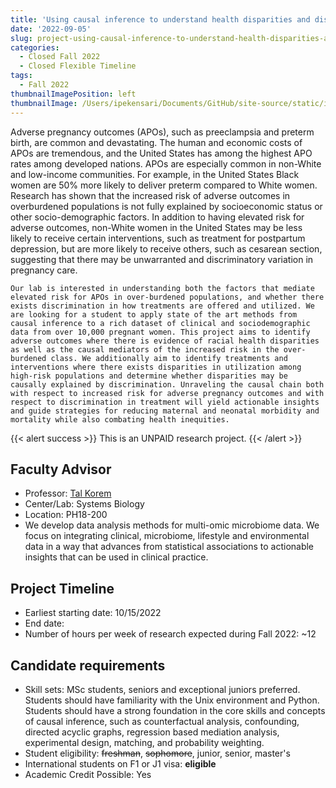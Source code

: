 ```yaml
---
title: 'Using causal inference to understand health disparities and discrimination in pregnancy treatment and outcomes'
date: '2022-09-05'
slug: project-using-causal-inference-to-understand-health-disparities-and-discrimination-in-pregnancy-treatment-and-outcomes
categories:
  - Closed Fall 2022 
  - Closed Flexible Timeline
tags:
  - Fall 2022
thumbnailImagePosition: left
thumbnailImage: /Users/ipekensari/Documents/GitHub/site-source/static/img/construction.png
---
```

Adverse pregnancy outcomes (APOs), such as preeclampsia and preterm birth, are common and devastating. The human and economic costs of APOs are tremendous, and the United States has among the highest APO rates among developed nations. APOs are especially common in non-White and low-income communities. For example, in the United States Black women are 50% more likely to deliver preterm compared to White women. Research has shown that the increased risk of adverse outcomes in overburdened populations is not fully explained by socioeconomic status or other socio-demographic factors. In addition to having elevated risk for adverse outcomes, non-White women in the United States may be less likely to receive certain interventions, such as treatment for postpartum depression, but are more likely to receive others, such as cesarean section, suggesting that there may be unwarranted and discriminatory variation in pregnancy care. 

<!--more-->

	Our lab is interested in understanding both the factors that mediate elevated risk for APOs in over-burdened populations, and whether there exists discrimination in how treatments are offered and utilized. We are looking for a student to apply state of the art methods from causal inference to a rich dataset of clinical and sociodemographic data from over 10,000 pregnant women. This project aims to identify adverse outcomes where there is evidence of racial health disparities as well as the causal mediators of the increased risk in the over-burdened class. We additionally aim to identify treatments and interventions where there exists disparities in utilization among high-risk populations and determine whether disparities may be causally explained by discrimination. Unraveling the causal chain both with respect to increased risk for adverse pregnancy outcomes and with respect to discrimination in treatment will yield actionable insights and guide strategies for reducing maternal and neonatal morbidity and mortality while also combating health inequities. 


{{< alert success >}}
This is an UNPAID research project.
{{< /alert >}}

## Faculty Advisor
+ Professor: [Tal Korem](https://koremlab.science)
+ Center/Lab: Systems Biology
+ Location: PH18-200
+ We develop data analysis methods for multi-omic microbiome data. We focus on integrating clinical, microbiome, lifestyle and environmental data in a way that advances from statistical associations to actionable insights that can be used in clinical practice.

## Project Timeline
+ Earliest starting date: 10/15/2022
+ End date: 
+ Number of hours per week of research expected during Fall 2022: ~12

## Candidate requirements
+ Skill sets: MSc students, seniors and exceptional juniors preferred. Students should have familiarity with the Unix environment and Python. Students should have a strong foundation in the core skills and concepts of causal inference, such as counterfactual analysis, confounding, directed acyclic graphs, regression based mediation analysis, experimental design, matching, and probability weighting.
+ Student eligibility: ~~freshman~~, ~~sophomore~~, junior, senior, master's
+ International students on F1 or J1 visa: **eligible**
+ Academic Credit Possible: Yes

